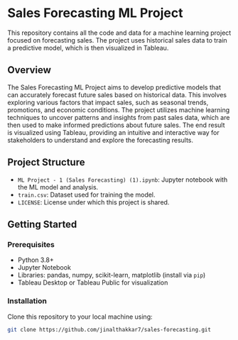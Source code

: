 # Sales Forecasting ML Project

This repository contains all the code and data for a machine learning project focused on forecasting sales. The project uses historical sales data to train a predictive model, which is then visualized in Tableau.

## Overview

The Sales Forecasting ML Project aims to develop predictive models that can accurately forecast future sales based on historical data. This involves exploring various factors that impact sales, such as seasonal trends, promotions, and economic conditions. The project utilizes machine learning techniques to uncover patterns and insights from past sales data, which are then used to make informed predictions about future sales. The end result is visualized using Tableau, providing an intuitive and interactive way for stakeholders to understand and explore the forecasting results.

## Project Structure

- `ML Project - 1 (Sales Forecasting) (1).ipynb`: Jupyter notebook with the ML model and analysis.
- `train.csv`: Dataset used for training the model.
- `LICENSE`: License under which this project is shared.

## Getting Started

### Prerequisites

- Python 3.8+
- Jupyter Notebook
- Libraries: pandas, numpy, scikit-learn, matplotlib (install via `pip`)
- Tableau Desktop or Tableau Public for visualization

### Installation

Clone this repository to your local machine using:
```bash
git clone https://github.com/jinalthakkar7/sales-forecasting.git
